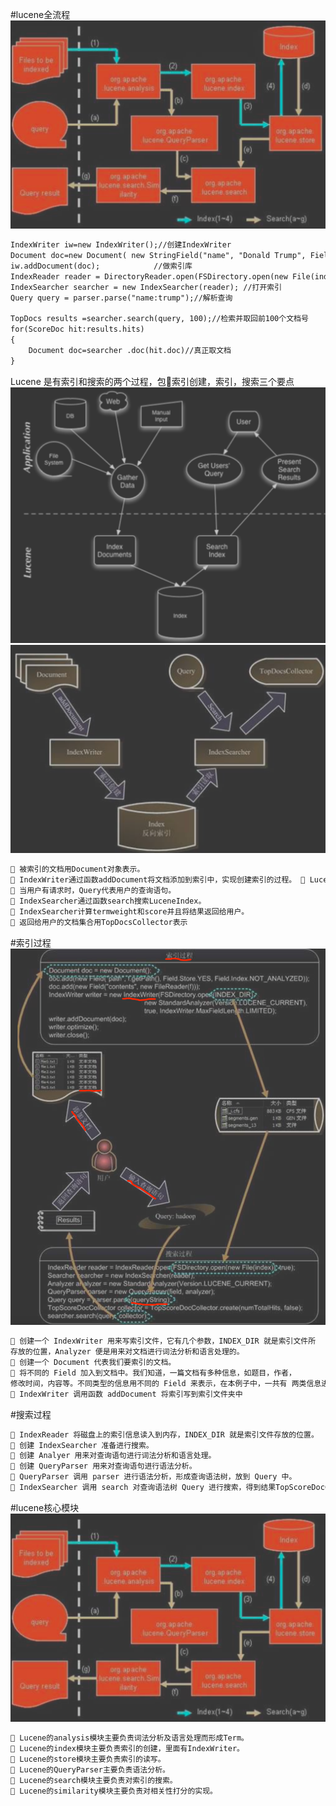 #lucene全流程
![](.z_es_00_1_lucene_理论基础_images/b202a42d.png)
```asp
IndexWriter iw=new IndexWriter();//创建IndexWriter
Document doc=new Document( new StringField("name", "Donald Trump", Field.Store.YES)); //构建索引文档
iw.addDocument(doc);            //做索引库
IndexReader reader = DirectoryReader.open(FSDirectory.open(new File(index)));
IndexSearcher searcher = new IndexSearcher(reader); //打开索引
Query query = parser.parse("name:trump");//解析查询

TopDocs results =searcher.search(query, 100);//检索并取回前100个文档号
for(ScoreDoc hit:results.hits)
{
    Document doc=searcher .doc(hit.doc)//真正取文档
}
```
Lucene 是有索引和搜索的两个过程，包􏰇索引创建，索引，搜索三个要点
![](.z_es_01_lucene_01_理论基础_images/001532c9.png)
![](.z_es_01_lucene_01_理论基础_images/a6e1bfad.png)
```asp
􏰁 被索引的文档用Document对象表示。
􏰁 IndexWriter通过函数addDocument将文档添加到索引中，实现创建索引的过程。 􏰁 Lucene的索引是应用反向索引。
􏰁 当用户有请求时，Query代表用户的查询语句。
􏰁 IndexSearcher通过函数search搜索LuceneIndex。
􏰁 IndexSearcher计算termweight和score并且将结果返回给用户。
􏰁 返回给用户的文档集合用TopDocsCollector表示
```
#索引过程
![](.z_es_01_lucene_01_理论基础_images/cdcffc92.png)
```asp
􏰂 创建一个 IndexWriter 用来写索引文件，它有几个参数，INDEX_DIR 就是索引文件所
存放的位置，Analyzer 便是用来对文档进行词法分析和语言处理的。
􏰂 创建一个 Document 代表我们要索引的文档。
􏰂 将不同的 Field 加入到文档中。我们知道，一篇文档有多种信息，如题目，作者，
修改时间，内容等。不同类型的信息用不同的 Field 来表示，在本例子中，一共有 两类信息进行了索引，一个是文件路径，一个是文件内容。其中 FileReader 的 SRC_FILE 就表示要索引的源文件。
􏰂 IndexWriter 调用函数 addDocument 将索引写到索引文件夹中
```
#搜索过程
```asp
􏰂 IndexReader 将磁盘上的索引信息读入到内存，INDEX_DIR 就是索引文件存放的位置。
􏰂 创建 IndexSearcher 准备进行搜索。
􏰂 创建 Analyer 用来对查询语句进行词法分析和语言处理。
􏰂 创建 QueryParser 用来对查询语句进行语法分析。
􏰂 QueryParser 调用 parser 进行语法分析，形成查询语法树，放到 Query 中。
􏰂 IndexSearcher 调用 search 对查询语法树 Query 进行搜索，得到结果TopScoreDocCollector
```

#lucene核心模块
![](.z_es_00_1_lucene_理论基础_images/b202a42d.png)
```asp
􏰁 Lucene的analysis模块主要负责词法分析及语言处理而形成Term。 
􏰁 Lucene的index模块主要负责索引的创建，里面有IndexWriter。
􏰁 Lucene的store模块主要负责索引的读写。
􏰁 Lucene的QueryParser主要负责语法分析。
􏰁 Lucene的search模块主要负责对索引的搜索。
􏰁 Lucene的similarity模块主要负责对相关性打分的实现。 
```

